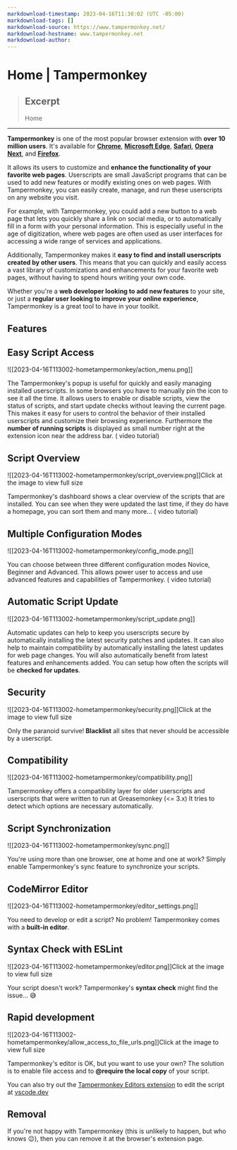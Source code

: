 ```yaml
---
markdownload-timestamp: 2023-04-16T11:30:02 (UTC -05:00)
markdownload-tags: []
markdownload-source: https://www.tampermonkey.net/
markdownload-hostname: www.tampermonkey.net
markdownload-author: 
---
```


# Home | Tampermonkey

> ## Excerpt
> Home

---
**Tampermonkey** is one of the most popular browser extension with **over 10 million users**. It's available for [**Chrome**](https://www.tampermonkey.net/index.php?browser=chrome), [**Microsoft Edge**](https://www.tampermonkey.net/index.php?browser=edge), [**Safari**](https://www.tampermonkey.net/index.php?browser=safari), [**Opera Next**](https://www.tampermonkey.net/index.php?browser=opera), and [**Firefox**](https://www.tampermonkey.net/index.php?browser=firefox).

It allows its users to customize and **enhance the functionality of your favorite web pages**. Userscripts are small JavaScript programs that can be used to add new features or modify existing ones on web pages. With Tampermonkey, you can easily create, manage, and run these userscripts on any website you visit.

For example, with Tampermonkey, you could add a new button to a web page that lets you quickly share a link on social media, or to automatically fill in a form with your personal information. This is especially useful in the age of digitization, where web pages are often used as user interfaces for accessing a wide range of services and applications.

Additionally, Tampermonkey makes it **easy to find and install userscripts created by other users**. This means that you can quickly and easily access a vast library of customizations and enhancements for your favorite web pages, without having to spend hours writing your own code.

Whether you're a **web developer looking to add new features** to your site, or just a **regular user looking to improve your online experience**, Tampermonkey is a great tool to have in your toolkit.

## Features

## Easy Script Access

![[2023-04-16T113002-hometampermonkey/action_menu.png]]

The Tampermonkey's popup is useful for quickly and easily managing installed userscripts. In some browsers you have to manually pin the icon to see it all the time. It allows users to enable or disable scripts, view the status of scripts, and start update checks without leaving the current page. This makes it easy for users to control the behavior of their installed userscripts and customize their browsing experience. Furthermore the **number of running scripts** is displayed as small number right at the extension icon near the address bar. ( video tutorial)

## Script Overview

![[2023-04-16T113002-hometampermonkey/script_overview.png]]Click at the image to view full size

Tampermonkey's dashboard shows a clear overview of the scripts that are installed. You can see when they were updated the last time, if they do have a homepage, you can sort them and many more... ( video tutorial)

## Multiple Configuration Modes

![[2023-04-16T113002-hometampermonkey/config_mode.png]]

You can choose between three different configuration modes Novice, Beginner and Advanced. This allows power user to access and use advanced features and capabilities of Tampermonkey. ( video tutorial)

## Automatic Script Update

![[2023-04-16T113002-hometampermonkey/script_update.png]]

Automatic updates can help to keep you userscripts secure by automatically installing the latest security patches and updates. It can also help to maintain compatibility by automatically installing the latest updates for web page changes. You will also automatically benefit from latest features and enhancements added. You can setup how often the scripts will be **checked for updates**.

## Security

![[2023-04-16T113002-hometampermonkey/security.png]]Click at the image to view full size

Only the paranoid survive! **Blacklist** all sites that never should be accessible by a userscript.

## Compatibility

![[2023-04-16T113002-hometampermonkey/compatibility.png]]

Tampermonkey offers a compatibility layer for older userscripts and userscripts that were written to run at Greasemonkey (<= 3.x) It tries to detect which options are necessary automatically.

## Script Synchronization

![[2023-04-16T113002-hometampermonkey/sync.png]]

You're using more than one browser, one at home and one at work? Simply enable Tampermonkey's sync feature to synchronize your scripts.

## CodeMirror Editor

![[2023-04-16T113002-hometampermonkey/editor_settings.png]]

You need to develop or edit a script? No problem! Tampermonkey comes with a **built-in editor**.

## Syntax Check with ESLint

![[2023-04-16T113002-hometampermonkey/editor.png]]Click at the image to view full size

Your script doesn't work? Tampermonkey's **syntax check** might find the issue... 😅

## Rapid development

![[2023-04-16T113002-hometampermonkey/allow_access_to_file_urls.png]]Click at the image to view full size

Tampermonkey's editor is OK, but you want to use your own? The solution is to enable file access and to **@require the local copy** of your script.

You can also try out the [Tampermonkey Editors extension](https://chrome.google.com/webstore/detail/tampermonkey-editors/lieodnapokbjkkdkhdljlllmgkmdokcm) to edit the script at [vscode.dev](https://vscode.dev/?connectTo=tampermonkey)

## Removal

If you're not happy with Tampermonkey (this is unlikely to happen, but who knows 😉), then you can remove it at the browser's extension page.

<iframe width="800" height="400" data-src="https://www.youtube-nocookie.com/embed/QK1N8haoKCU?loop=1" title="Video Playback" frameborder="0" allow="accelerometer; autoplay; clipboard-write; encrypted-media; gyroscope; picture-in-picture" allowfullscreen=""></iframe>
